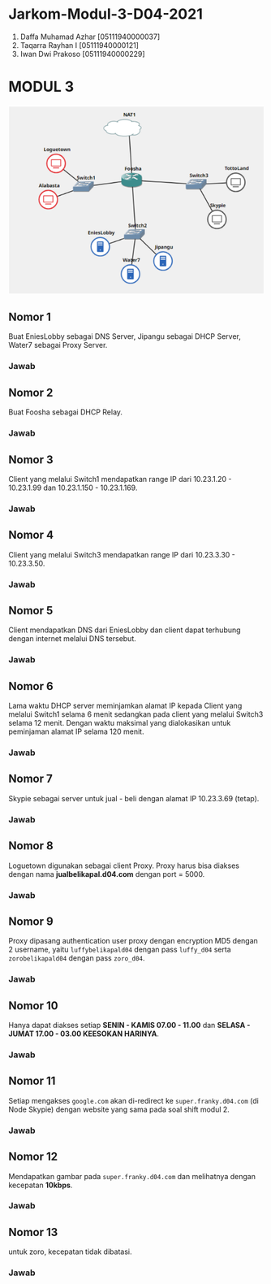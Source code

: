 # Jarkom-Modul-3-D04-2021

1. Daffa Muhamad Azhar [05111940000037]
2. Taqarra Rayhan I [05111940000121]
3. Iwan Dwi Prakoso [05111940000229]

# MODUL 3

![topology](https://github.com/azhar416/Jarkom-Modul-3-D04-2021/blob/main/img/topology.PNG)

## Nomor 1
Buat EniesLobby sebagai DNS Server, Jipangu sebagai DHCP Server, Water7 sebagai Proxy Server.

### Jawab

## Nomor 2
Buat Foosha sebagai DHCP Relay.

### Jawab

## Nomor 3
Client yang melalui Switch1 mendapatkan range IP dari 10.23.1.20 - 10.23.1.99 dan 10.23.1.150 - 10.23.1.169.

### Jawab

## Nomor 4
Client yang melalui Switch3 mendapatkan range IP dari 10.23.3.30 - 10.23.3.50.

### Jawab

## Nomor 5
Client mendapatkan DNS dari EniesLobby dan client dapat terhubung dengan internet melalui DNS tersebut.

### Jawab

## Nomor 6
Lama waktu DHCP server meminjamkan alamat IP kepada Client yang melalui Switch1 selama 6 menit sedangkan pada client yang melalui Switch3 selama 12 menit. Dengan waktu maksimal yang dialokasikan untuk peminjaman alamat IP selama 120 menit.

### Jawab

## Nomor 7
Skypie sebagai server untuk jual - beli dengan alamat IP 10.23.3.69 (tetap).

### Jawab

## Nomor 8
Loguetown digunakan sebagai client Proxy. Proxy harus bisa diakses dengan nama **jualbelikapal.d04.com** dengan port = 5000.

### Jawab

## Nomor 9
Proxy dipasang authentication user proxy dengan encryption MD5 dengan 2 username, yaitu `luffybelikapald04` dengan pass `luffy_d04` serta `zorobelikapald04` dengan pass `zoro_d04`.

### Jawab

## Nomor 10
Hanya dapat diakses setiap **SENIN - KAMIS 07.00 - 11.00** dan **SELASA - JUMAT 17.00 - 03.00 KEESOKAN HARINYA**.

### Jawab

## Nomor 11
Setiap mengakses `google.com` akan di-redirect ke `super.franky.d04.com` (di Node Skypie) dengan website yang sama pada soal shift modul 2.

### Jawab

## Nomor 12
Mendapatkan gambar pada `super.franky.d04.com` dan melihatnya dengan kecepatan **10kbps**.

### Jawab

## Nomor 13
untuk zoro, kecepatan tidak dibatasi.

### Jawab

